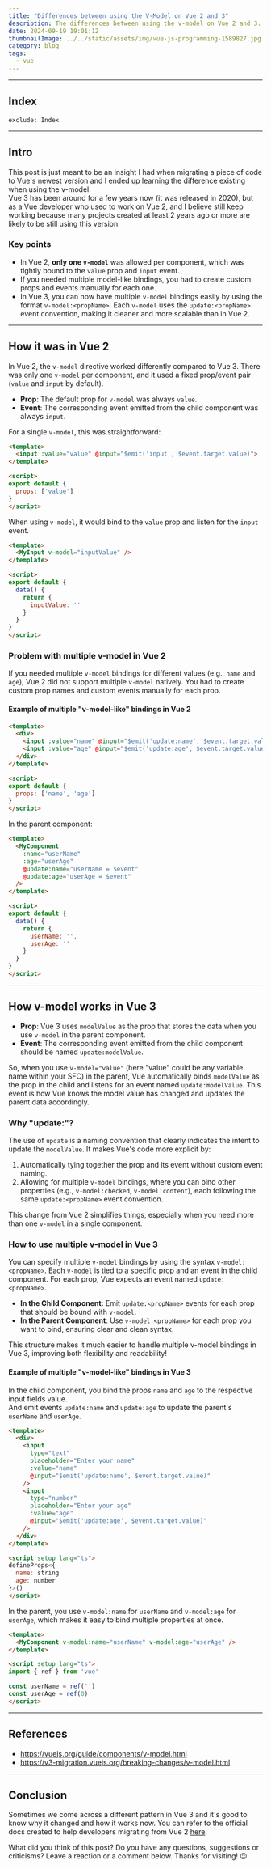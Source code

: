 ```yaml
---
title: "Differences between using the V-Model on Vue 2 and 3"
description: The differences between using the v-model on Vue 2 and 3.
date: 2024-09-19 19:01:12
thumbnailImage: ../../static/assets/img/vue-js-programming-1589827.jpg
category: blog
tags:
  - vue
---
```

___

## Index

```toc
exclude: Index
```
---

## Intro  
This post is just meant to be an insight I had when migrating a piece of code to Vue's newest version and I ended up learning the difference existing when using the v-model.  
Vue 3 has been around for a few years now (it was released in 2020), but as a Vue developer who used to work on Vue 2, and I believe still keep working because many projects created at least 2 years ago or more are likely to be still using this version.

### Key points  
- In Vue 2, **only one `v-model`** was allowed per component, which was tightly bound to the `value` prop and `input` event.
- If you needed multiple model-like bindings, you had to create custom props and events manually for each one.
- In Vue 3, you can now have multiple `v-model` bindings easily by using the format `v-model:<propName>`. Each `v-model` uses the `update:<propName>` event convention, making it cleaner and more scalable than in Vue 2.

---
## How it was in Vue 2

In Vue 2, the `v-model` directive worked differently compared to Vue 3. There was only one `v-model` per component, and it used a fixed prop/event pair (`value` and `input` by default).

- **Prop**: The default prop for `v-model` was always `value`.
- **Event**: The corresponding event emitted from the child component was always `input`.

For a single `v-model`, this was straightforward:

```html
<template>
  <input :value="value" @input="$emit('input', $event.target.value)">
</template>

<script>
export default {
  props: ['value']
}
</script>
```

When using `v-model`, it would bind to the `value` prop and listen for the `input` event.

```html
<template>
  <MyInput v-model="inputValue" />
</template>

<script>
export default {
  data() {
    return {
      inputValue: ''
    }
  }
}
</script>
```

### Problem with multiple v-model in Vue 2
If you needed multiple `v-model` bindings for different values (e.g., `name` and `age`), Vue 2 did not support multiple `v-model` natively. You had to create custom prop names and custom events manually for each prop.

#### Example of multiple "v-model-like" bindings in Vue 2

```html
<template>
  <div>
    <input :value="name" @input="$emit('update:name', $event.target.value)">
    <input :value="age" @input="$emit('update:age', $event.target.value)">
  </div>
</template>

<script>
export default {
  props: ['name', 'age']
}
</script>
```

In the parent component:

```html
<template>
  <MyComponent 
    :name="userName" 
    :age="userAge" 
    @update:name="userName = $event" 
    @update:age="userAge = $event" 
  />
</template>

<script>
export default {
  data() {
    return {
      userName: '',
      userAge: ''
    }
  }
}
</script>
```

---
## How v-model works in Vue 3

- **Prop**: Vue 3 uses `modelValue` as the prop that stores the data when you use `v-model` in the parent component.
- **Event**: The corresponding event emitted from the child component should be named `update:modelValue`.

So, when you use `v-model="value"` (here "value" could be any variable name within your SFC) in the parent, Vue automatically binds `modelValue` as the prop in the child and listens for an event named `update:modelValue`. This event is how Vue knows the model value has changed and updates the parent data accordingly.

### Why "update:"?
The use of `update` is a naming convention that clearly indicates the intent to update the `modelValue`. It makes Vue's code more explicit by:

1. Automatically tying together the prop and its event without custom event naming.
2. Allowing for multiple `v-model` bindings, where you can bind other properties (e.g., `v-model:checked`, `v-model:content`), each following the same `update:<propName>` event convention.

This change from Vue 2 simplifies things, especially when you need more than one `v-model` in a single component.

### How to use multiple v-model in Vue 3  
You can specify multiple `v-model` bindings by using the syntax `v-model:<propName>`. Each `v-model` is tied to a specific prop and an event in the child component. For each prop, Vue expects an event named `update:<propName>`.  
- **In the Child Component:** Emit `update:<propName>` events for each prop that should be bound with `v-model`.
- **In the Parent Component**: Use `v-model:<propName>` for each prop you want to bind, ensuring clear and clean syntax.

This structure makes it much easier to handle multiple v-model bindings in Vue 3, improving both flexibility and readability!

#### Example of multiple "v-model-like" bindings in Vue 3  

In the child component, you bind the props `name` and `age` to the respective input fields value.  
And emit events `update:name` and `update:age` to update the parent's `userName` and `userAge`.

```html
<template>
  <div>
    <input
      type="text"
      placeholder="Enter your name"
      :value="name"
      @input="$emit('update:name', $event.target.value)"
    />
    <input
      type="number"
      placeholder="Enter your age"
      :value="age"
      @input="$emit('update:age', $event.target.value)"
    />
  </div>
</template>

<script setup lang="ts">
defineProps<{
  name: string
  age: number
}>()
</script>
```
In the parent, you use `v-model:name` for `userName` and `v-model:age` for `userAge`, which makes it easy to bind multiple properties at once.

```html
<template>
  <MyComponent v-model:name="userName" v-model:age="userAge" />
</template>

<script setup lang="ts">
import { ref } from 'vue'

const userName = ref('')
const userAge = ref(0)
</script>
```

---
## References  
- https://vuejs.org/guide/components/v-model.html
- https://v3-migration.vuejs.org/breaking-changes/v-model.html

---
## Conclusion
Sometimes we come across a different pattern in Vue 3 and it's good to know why it changed and how it works now. You can refer to the official docs created to help developers migrating from Vue 2 [here](https://v3-migration.vuejs.org/breaking-changes/v-model.html).

What did you think of this post? Do you have any questions, suggestions or criticisms? Leave a reaction or a comment below. Thanks for visiting! 😉